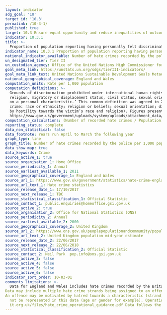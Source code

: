 ```yaml
---
layout: indicator
sdg_goal: '10'
target_id: '10.3'
permalink: /10-3-1/
published: true
target: 10.3 Ensure equal opportunity and reduce inequalities of outcome, including by eliminating discriminatory laws, policies and practices and promoting appropriate legislation, policies and action in this regard
indicator: 10.3.1
title: >-
  Proportion of population reporting having personally felt discriminated against or harassed in the previous 12 months on the basis of a ground of discrimination prohibited under international human rights law
indicator_name: 10.3.1 Proportion of population reporting having personally felt discriminated against or harassed in the previous 12 months on the basis of a ground of discrimination prohibited under international human rights law
national_indicator_available: Number of hate crimes recorded by the police per 1,000 population
un_designated_tier: Tier II
un_custodian_agency: Office of the United Nations High Commissioner for Human Rights (OHCHR)
goal_meta_link: https://unstats.un.org/sdgs/tierIII-indicators/
goal_meta_link_text: United Nations Sustainable Development Goals Metadata (PDF 4.0 MB)
national_geographical_coverage: England and Wales
computation_units: Rate per 1,000 population
computation_definitions: >-
  Grounds of discrimination prohibited under international human rights law, as enshrined in the 1948 Universal Declaration of Human Rights and subsequently elaborated upon by international human rights mechanisms, include ethnicity, sex, age, income, geographic location, disability,
  religion, migratory or displacement status, civil status, sexual orientation and gender identity. In the United Kingdom, hate crime is defined as ‘any criminal offence which is perceived, by the victim or any other person, to be motivated by hostility or prejudice towards someone based
  on a personal characteristic.’ This common definition was agreed in 2007 by the police, Crown Prosecution Service, Prison Service (now the National Offender Management Service) and other agencies that make up the criminal justice system. There are five centrally monitored strands of hate
  crime: race or ethnicity; religion or beliefs; sexual orientation; disability; and transgender identity. In the process of recording a crime, police can flag an offence as being motivated by one or more of the five monitored strands listed above (for example, an offence can be motivated
  by hostility towards the victim’s race and religion). Figures presented have been calculated from the total number of motivating factors. For further information please see Hate Crime, England and Wales @
  https://www.gov.uk/government/uploads/system/uploads/attachment_data/file/652136/hate-crime-1617-hosb1717.pdf.
computation_calculations: (Number of recorded hate crimes / Population) * 1000
reporting_status: complete
data_non_statistical: false
data_footnote: Years run April to March the following year
graph_type: line
graph_title: Number of hate crimes recorded by the police per 1,000 population
data_show_map: true
data_keywords: Crime
source_active_1: true
source_organisation_1: Home Office
source_periodicity_1: Annual
source_earliest_available_1: 2011
source_geographical_coverage_1: England and Wales
source_url_1: https://www.gov.uk/government/statistics/hate-crime-england-and-wales-2016-to-2017
source_url_text_1: Hate crime statistics
source_release_date_1: 17/10/2017
source_next_release_1: TBC
source_statistical_classification_1: Official Statistic
source_contact_1: public.enquiries@homeoffice.gsi.gov.uk
source_active_2: true
source_organisation_2: Office for National Statistics (ONS)
source_periodicity_2: Annual
source_earliest_available_2: 2000
source_geographical_coverage_2: United Kingdom
source_url_2: https://www.ons.gov.uk/peoplepopulationandcommunity/populationandmigration/populationestimates/timeseries/ukpop/pop 
source_url_text_2: United Kingdom population mid-year estimate
source_release_date_2: 22/06/2017
source_next_release_2: 22/06/2018
source_statistical_classification_2: Official Statistic
source_contact_2: Neil Park  pop.info@ons.gsi.gov.uk
source_active_3: false
source_active_4: false
source_active_5: false
source_active_6: false
indicator_sort_order: 10-03-01
comments_limitations: >-
  Data for England and Wales includes hate crimes recorded by the Britsh Transport Police.
Data may include multiple hate crime strands being assigned to an offence. 
An offence may be motivated by hatred towards a characteristic (strand) that is not centrally monitored and therefore would
  not be represented in this data (age or gender for example). Operationally, such an offence could still be investigated as a hate crime by the police. For further information please see College of Policing, Hate Crime, Operational Guidance @ http://www.report-
  it.org.uk/files/hate_crime_operational_guidance.pdf Data follows the UN specification for this indicator. This indicator has not been identified in collaboration with topic experts.
---
```

